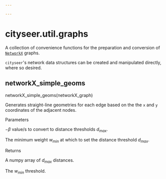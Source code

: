 ```yaml
---

---
```


<RenderMath></RenderMath>

cityseer.util.graphs
====================

A collection of convenience functions for the preparation and conversion of [`NetworkX`](https://networkx.github.io/) graphs.

`cityseer`'s network data structures can be created and manipulated directly, where so desired.

networkX_simple_geoms
---------------------

<FuncSignature>networkX_simple_geoms(networkX_graph)</FuncSignature>

Generates straight-line geometries for each edge based on the the `x` and `y` coordinates of the adjacent nodes.

<FuncHeading>Parameters</FuncHeading>

<FuncElement name="networkX_graph" type="nx.Graph">

$-\beta$ value/s to convert to distance thresholds $d_{max}$.

</FuncElement>
<FuncElement name="min_threshold_wt" type="float">

The minimum weight $w_{min}$ at which to set the distance threshold $d_{max}$.

</FuncElement>

<FuncHeading>Returns</FuncHeading>
<FuncElement name="betas" type="numpy.ndarray">

A numpy array of $d_{max}$ distances.

</FuncElement>
<FuncElement name="min_threshold_wt" type="float">

The $w_{min}$ threshold.

</FuncElement>